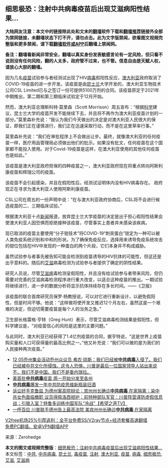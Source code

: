  <h2>细思极恐：注射中共病毒疫苗后出现艾滋病阳性结果…</h2> <p class="notice"><b>大陆网友注意：本文中的链接除此处和文末的<a href="https://github.com/bannedbook/fanqiang" >翻墙</a>软件下载和<a href="https://github.com/killgcd/justmysocks/blob/master/README.md">翻墙推荐</a>链接外全部为禁网链接，未翻墙状态下打不开，请勿点击。此为文字版禁闻，欲看图文视频完整版和更多禁闻，请下载<a href="https://github.com/bannedbook/fanqiang">翻墙软件或APP</a>后翻墙上禁闻网。</p><p>备注：翻墙看新闻非常安全，翻墙以真实身份发表敏感言论有一定风险，但只看不说则没有任何风险，翻的人太多，政府管不过来，也不管。信息自由是天赋人权，请放心大胆的翻墙。</b></p>  <div class="entry"> <p id="conimg">因为几名<a href="https://www.bannedbook.org/bnews/tag/%e7%96%ab%e8%8b%97/" class="st_tag internal_tag" rel="tag" title="标签 疫苗 下的日志">疫苗</a>试验参与者经测试出现了HIV<a href="https://www.bannedbook.org/bnews/tag/%e7%97%85%e6%af%92/" class="st_tag internal_tag" rel="tag" title="标签 病毒 下的日志">病毒</a>假阳性反应，<a href="https://www.bannedbook.org/bnews/tag/%e6%be%b3%e5%a4%a7%e5%88%a9%e4%ba%9a/" class="st_tag internal_tag" rel="tag" title="标签 澳大利亚 下的日志">澳大利亚</a>政府取消了COVID-19疫苗的进一步开发。该疫苗是由<a href="https://www.bannedbook.org/bnews/tag/%E6%98%86%E5%A3%AB%E5%85%B0/" class="st_tag internal_tag" rel="tag" title="标签 昆士兰 下的日志">昆士兰</a>大学开发的，澳大利亚生物技术公司CSL Limited已与之签订一份可提供5100万剂的合同。该疫苗原定于2021年中期推出，第二期和第三期临床试验定于12月开始。</p> <p>然而，澳大利亚总理斯科特·莫里森（Scott Morrison）周五宣布：“根据<span class='wp_keywordlink'><a href="https://www.bannedbook.org/forum11/topic309.html" title="禁片：“科学”的棍子" target="_blank">科学</a></span>建议，昆士兰大学的疫苗开发不能继续下去，并且将不再作为澳大利亚疫苗计划的一部分。”莫里森补充说：“我认为我们今天做出的决定是对澳大利亚人民很大的保证，即我们正在谨慎进行，我们正在迅速采取行动，而不是在这里草率行事。”</p> <p>莫里森补充说：“我们在审批程序上不会做出让步。最终，就像澳大利亚的任何疫苗一样，医疗用品管理局必须做出他们的批示。如果没有批文，任何疫苗在这个国家都不能投入使用。对于Covid-19疫苗是这样，在澳大利亚使用的其他任何疫苗也是如此。”</p> <p>该疫苗是澳大利亚政府担保的四种疫苗之一，澳大利亚政府现在将重点转向阿斯利康疫苗和辉瑞公司的疫苗。</p>  <p>该疫苗不会引起感染，并且在假阳性后，经测试证明体内没有HIV病毒存在。 政府现正在寻求为澳大利亚人使用阿斯利康疫苗。</p> <p>CSL公司在周五的一份声明中说：“在与澳大利亚政府协商后，CSL将不会进行候选疫苗的二、三期临床试验。”</p> <p>根据澳大利亚十点<span class='wp_keywordlink_affiliate'><a href="https://www.bannedbook.org/" title="新闻">新闻</a></span>报道，放弃昆士兰大学疫苗的决定是出于担心假阳性结果会使澳大利亚人因恐惧而拒绝接种该疫苗，尽管事实上患者并未感染该疾病。</p> <p>现已取消的疫苗主要使用“分子钳技术”将COVID-19“刺突蛋白”锁定为一种可以被人类免疫系统识别和中和的形状。为了确保免疫反应，选择用来诱导免疫系统攻击的钳位包括在HIV中发现的一种蛋白的两个片段，它们本身并不构成威胁。</p>  <p>虽然试验参与者事先被告知可能会检测到疫苗诱导的HIV抗体的可能性，但这还是出乎意料的。随后的<a href="https://www.bannedbook.org/bnews/tag/%e8%89%be%e6%bb%8b/" class="st_tag internal_tag" rel="tag" title="标签 艾滋 下的日志">艾滋</a>病毒检测为试验参与者提供了确定的阴性结果。</p> <p>研究人员说，尽管<a href="https://www.bannedbook.org/bnews/tag/%e8%89%be%e6%bb%8b%e7%97%85/" class="st_tag internal_tag" rel="tag" title="标签 艾滋病 下的日志">艾滋病</a>毒检测呈假阳性，并且没有给试验参与者带来风险，但仍需要对完善的艾滋病毒检测程序进行重大改变，以适合这种疫苗的推出。一期试验将继续进行，进一步的数据分析将显示抗体持续存在多长时间。——《卫报》</p> <p>该疫苗的联合首席研究员保罗·杨教授说，可以对它进行重新设计，以避免假阳性，但是时间不够。他说：“这样做将使开发又推迟12个月左右，虽然这是一个艰难的决定，但迫切需要疫苗是每个人的当务之急。”</p> <p>卫生部长格雷格·亨特（Greg Hunt）表示，尽管艾滋病毒检测结果是假阳性，但科学建议是，“对疫苗信心的风险是这里的主要问题。”</p>  <p>与此同时，澳大利亚已经获得了1.4亿剂疫苗的合同，据亨特说，“这是世界上疫苗购买量和人口可获得量的最高比例之一。”他又补充说：“我们可以做的是为我们的人民接种两次疫苗。”</p> <ul class='op-related-articles' title='相关阅读'> <li><a href='https://www.bannedbook.org/bnews/bannedvideo/20201214/1447492.html' target='_blank'>12 05乔州集会活动乔州众议员 弗农·琼斯：我们已经被<b>中共病毒</b>入侵了。我们已经被中共文化所侵蚀。这令人恐惧，川普是最后一位国家领导人站出来说不，我们不是中国。我们不是委内瑞拉。</a></li> <li><a href='https://www.bannedbook.org/bnews/worldnews/20201213/1447181.html' target='_blank'>美首批<b>中共病毒</b>疫苗 周一开始分发至各州</a></li> <li><a href='https://www.bannedbook.org/bnews/comments/20201213/1446926.html' target='_blank'><b>中共病毒</b>爆发一年中共防疫思维新瓶装旧酒</a></li> <li><a href='https://www.bannedbook.org/bnews/cbnews/20201211/1445507.html' target='_blank'>诉讼好手克鲁兹 为德州案高院辩论；宾州州长确诊<b>中共病毒</b> 在家隔离；染中共女色面临撤职  议员得佩洛西袒护；前特种部队军官：川普阵营谨防虚假信息战；引狼入室？特鲁多训练中国军队“冷战”【希望之声TV】</a></li> <li><a href='https://www.bannedbook.org/bnews/topimagenews/20201210/1445358.html' target='_blank'>一呼百应 川普联手德州告上最高法院 美宾州州长确诊<b>中共病毒</b> 在家隔离</a></li> </ul> <p class="texttj"> <a href="https://github.com/bannedbook/fanqiang/wiki/V2ray%E6%9C%BA%E5%9C%BA" target="_blank">V2free机场25%引荐返利：全平台免费SS/V2ray节点+经济套餐高速翻墙</a><br/> <a href="https://github.com/bannedbook/fanqiang/wiki/%E7%A6%81%E9%97%BB%E7%BD%91%E5%AE%89%E5%8D%93%E7%BF%BB%E5%A2%99%E6%96%B0%E9%97%BBAPP" target="_blank">免费PC翻墙、安卓VPN翻墙APP</a></p><p> 来源：Zerohedge </p><a name='sharetosocial'></a>       <div><b>本文的图文或视频完整版</b>：<a href='https://www.bannedbook.org/bnews/cnnews/20201215/1447860.html'>细思极恐：注射中共病毒疫苗后出现艾滋病阳性结果…</a></div>  </div><!--END ENTRY--> <div class="postfooter"> <div>本文标签：<a href="https://www.bannedbook.org/bnews/tag/%e4%b8%ad%e5%85%b1/" rel="tag">中共</a>, <a href="https://www.bannedbook.org/bnews/tag/%e4%b8%ad%e5%85%b1%e7%97%85%e6%af%92/" rel="tag">中共病毒</a>, <a href="https://www.bannedbook.org/bnews/tag/%E6%98%86%E5%A3%AB%E5%85%B0/" rel="tag">昆士兰</a>, <a href="https://www.bannedbook.org/bnews/tag/%e6%af%92%e7%96%ab%e8%8b%97/" rel="tag">毒疫苗</a>, <a href="https://www.bannedbook.org/bnews/tag/%E6%B3%A8%E5%B0%84/" rel="tag">注射</a>, <a href="https://www.bannedbook.org/bnews/tag/%e6%be%b3%e5%a4%a7%e5%88%a9%e4%ba%9a/" rel="tag">澳大利亚</a>, <a href="https://www.bannedbook.org/bnews/tag/%e7%96%ab%e8%8b%97/" rel="tag">疫苗</a>, <a href="https://www.bannedbook.org/bnews/tag/%e7%97%85%e6%af%92/" rel="tag">病毒</a>, <a href="https://www.bannedbook.org/bnews/tag/%e7%bb%86%e6%80%9d%e6%9e%81%e6%81%90/" rel="tag">细思极恐</a>, <a href="https://www.bannedbook.org/bnews/tag/%e8%89%be%e6%bb%8b/" rel="tag">艾滋</a>, <a href="https://www.bannedbook.org/bnews/tag/%e8%89%be%e6%bb%8b%e7%97%85/" rel="tag">艾滋病</a></div>  </div><!--END POSTFOOTER--> 